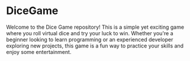 # DiceGame
Welcome to the Dice Game repository! This is a simple yet exciting game where you roll virtual dice and try your luck to win. Whether you're a beginner looking to learn programming or an experienced developer exploring new projects, this game is a fun way to practice your skills and enjoy some entertainment.
